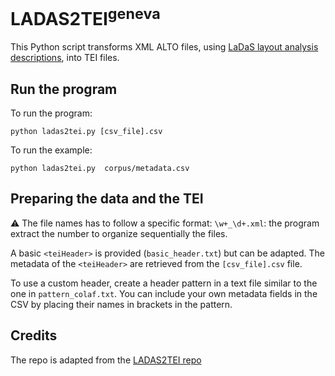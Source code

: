 # LADAS2TEI<sup>geneva</sup>

This Python script transforms XML ALTO files, using [LaDaS layout analysis descriptions](https://github.com/DEFI-COLaF/LADaS), into TEI files.

## Run the program

To run the program:
```console
python ladas2tei.py [csv_file].csv
```

To run the example:
```console
python ladas2tei.py  corpus/metadata.csv
```

## Preparing the data and the TEI

⚠️ The file names has to follow a specific format: `\w+_\d+.xml`: the program extract the number to organize sequentially the files.

A basic `<teiHeader>` is provided (`basic_header.txt`) but can be adapted. The metadata of the `<teiHeader>` are retrieved from the `[csv_file].csv` file.

To use a custom header, create a header pattern in a text file similar to the one in `pattern_colaf.txt`. You can include your own metadata fields in the CSV by placing their names in brackets in the pattern.

## Credits

The repo is adapted from the [LADAS2TEI repo](https://github.com/DEFI-COLaF/LADAS2TEI)